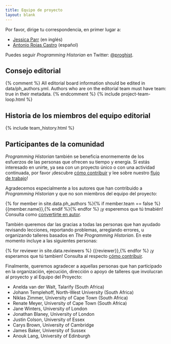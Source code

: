 ```yaml
---
title: Equipo de proyecto
layout: blank
---
```


Por favor, dirige tu correspondencia, en primer lugar a:
* <a href="mailto:jparr1129@gmail.com">Jessica Parr</a> (en inglés)
* <a href="mailto:rojas.castro.antonio@gmail.com">Antonio Rojas Castro</a> (español)

Puedes seguir _Programming Historian_ en Twitter: [@proghist](http://twitter.com/proghist).

## Consejo editorial

{% comment %}
All editorial board information should be edited in data/ph_authors.yml. Authors who are on the editorial team must have team: true in their metadata.
{% endcomment %}
{% include project-team-loop.html %}

## Historia de los miembros del equipo editorial

{% include team_history.html %}

## Participantes de la comunidad

*Programming Historian* también se beneficia enormemente de los esfuerzos de las personas que ofrecen su tiempo y energía. Si estás interesado en unirte, ya sea con un proyecto único o con una actividad continuada, por favor ¡descubre [cómo contribuir](/es/contribuciones) y lee sobre nuestro [flujo de trabajo](/es/guia-para-autores)!

Agradecemos especialmente a los autores que han contribuido a _Programming Historian_ y que no son miembros del equipo del proyecto:

{% for member in site.data.ph_authors %}{% if member.team == false %} {{member.name}},{% endif %}{% endfor %} ¡y esperemos que tú tmabién! Consulta como [convertirte en autor](/es/contribuciones).

También queremos dar las gracias a todas las personas que han ayudado revisando lecciones, reportando problemas, arreglando errores, u organizando talleres basados en *The Programming Historian*. En este momento incluye a las siguientes personas:

{% for reviewer in site.data.reviewers %}
{{reviewer}},{% endfor %} ¡y esperamos que tú tambien! Consulta al respecto [cómo contribuir](/es/contribuciones).

Finalmente, queremos agradecer a aquellas personas que han participado en la organización, ejecución, dirección o apoyo de talleres que involucran al proyecto y al Equipo del Proyecto:

* Anelda van der Walt, Talarify (South Africa)
* Johann Templehoff, North-West University (South Africa)
* Niklas Zimmer, University of Cape Town (South Africa)
* Renate Meyer, University of Cape Town (South Africa)
* Jane Winters, University of London
* Jonathan Blaney, University of London
* Justin Colson, University of Essex
* Carys Brown, University of Cambridge
* James Baker, University of Sussex
* Anouk Lang, University of Edinburgh

